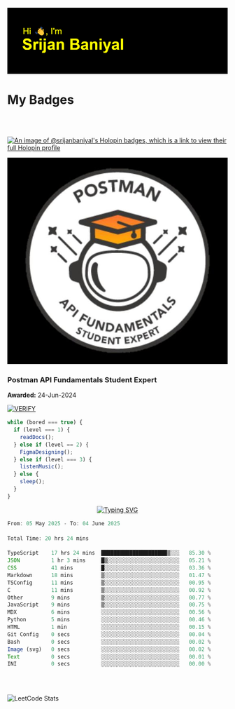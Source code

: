 ![Header](./header.png)

# My Badges

<Br />
<Br />

[![An image of @srijanbaniyal's Holopin badges, which is a link to view their full Holopin profile](https://holopin.me/srijanbaniyal)](https://holopin.io/@srijanbaniyal)

[![Postman API Fundamentals Student Expert](/Postman.jpeg)](https://api.badgr.io/public/assertions/r9BLLy0oTfKJBbkGuDI1zA)

### Postman API Fundamentals Student Expert

**Awarded:** 24-Jun-2024

[![VERIFY](https://img.shields.io/badge/VERIFY-blue)](https://badgecheck.io?url=https%3A%2F%2Fapi.badgr.io%2Fpublic%2Fassertions%2Fr9BLLy0oTfKJBbkGuDI1zA)

```javascript
while (bored === true) {
  if (level === 1) {
    readDocs();
  } else if (level == 2) {
    FigmaDesigning();
  } else if (level === 3) {
    listenMusic();
  } else {
    sleep();
  }
}
```

<p align="center">
  <a href="https://git.io/typing-svg"><img src="https://readme-typing-svg.demolab.com?font=Tilt+Prism&size=30&pause=1000&color=0FF75B&center=true&vCenter=true&width=800&height=80&lines=Time+spent+on+various+Programming+languages" alt="Typing SVG" /></a>
</p>

<!--START_SECTION:waka-->

```TypeScript
From: 05 May 2025 - To: 04 June 2025

Total Time: 20 hrs 24 mins

TypeScript    17 hrs 24 mins  █████████████████████▒░░░   85.30 %
JSON          1 hr 3 mins     █▒░░░░░░░░░░░░░░░░░░░░░░░   05.21 %
CSS           41 mins         █░░░░░░░░░░░░░░░░░░░░░░░░   03.36 %
Markdown      18 mins         ▒░░░░░░░░░░░░░░░░░░░░░░░░   01.47 %
TSConfig      11 mins         ▒░░░░░░░░░░░░░░░░░░░░░░░░   00.95 %
C             11 mins         ▒░░░░░░░░░░░░░░░░░░░░░░░░   00.92 %
Other         9 mins          ▒░░░░░░░░░░░░░░░░░░░░░░░░   00.77 %
JavaScript    9 mins          ▒░░░░░░░░░░░░░░░░░░░░░░░░   00.75 %
MDX           6 mins          ░░░░░░░░░░░░░░░░░░░░░░░░░   00.56 %
Python        5 mins          ░░░░░░░░░░░░░░░░░░░░░░░░░   00.46 %
HTML          1 min           ░░░░░░░░░░░░░░░░░░░░░░░░░   00.15 %
Git Config    0 secs          ░░░░░░░░░░░░░░░░░░░░░░░░░   00.04 %
Bash          0 secs          ░░░░░░░░░░░░░░░░░░░░░░░░░   00.02 %
Image (svg)   0 secs          ░░░░░░░░░░░░░░░░░░░░░░░░░   00.02 %
Text          0 secs          ░░░░░░░░░░░░░░░░░░░░░░░░░   00.01 %
INI           0 secs          ░░░░░░░░░░░░░░░░░░░░░░░░░   00.00 %
```

<!--END_SECTION:waka-->

<Br />
<Br />

![LeetCode Stats](https://leetcard.jacoblin.cool/Srijan-Baniyal?theme=dark&font=Rasa&ext=contest)
